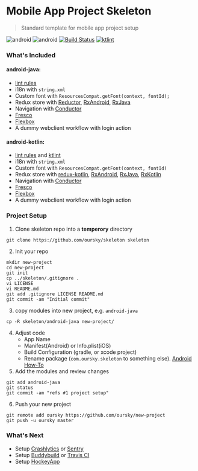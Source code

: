 # Mobile App Project Skeleton
> Standard template for mobile app project setup

![android](https://img.shields.io/badge/android-java-brightgreen.svg)
![android](https://img.shields.io/badge/android-kotlin-brightgreen.svg)
[![Build Status](https://travis-ci.org/oursky/skeleton.svg?branch=master)](https://travis-ci.org/oursky/skeleton)
[![ktlint](https://img.shields.io/badge/code%20style-%E2%9D%A4-FF4081.svg)](https://ktlint.github.io/)

### What's Included
#### android-java:
- [lint rules](android-java/app/lint.xml)
- i18n with `string.xml`
- Custom font with `ResourcesCompat.getFont(context, fontId);`
- Redux store with [Reductor](https://github.com/Yarikx/reductor), [RxAndroid](https://github.com/ReactiveX/RxAndroid),  [RxJava](https://github.com/ReactiveX/RxJava)
- Navigation with [Conductor](https://github.com/bluelinelabs/Conductor)
- [Fresco](https://github.com/facebook/fresco)
- [Flexbox](https://github.com/google/flexbox-layout)
- A dummy webclient workflow with login action
 
#### android-kotlin:
- [lint rules](android-kotlin/app/lint.xml) and [ktlint](https://github.com/shyiko/ktlint)
- i18n with `string.xml`
- Custom font with `ResourcesCompat.getFont(context, fontId)`
- Redux store with [redux-kotlin](https://github.com/pardom/redux-kotlin), [RxAndroid](https://github.com/ReactiveX/RxAndroid),  [RxJava](https://github.com/ReactiveX/RxJava), [RxKotlin](https://github.com/ReactiveX/RxKotlin)
- Navigation with [Conductor](https://github.com/bluelinelabs/Conductor)
- [Fresco](https://github.com/facebook/fresco)
- [Flexbox](https://github.com/google/flexbox-layout)
- A dummy webclient workflow with login action
 
### Project Setup
1. Clone skeleton repo into a **temperory** directory
```
git clone https://github.com/oursky/skeleton skeleton
```
2. Init your repo
```
mkdir new-project
cd new-project
git init
cp ../skeleton/.gitignore .
vi LICENSE
vi README.md
git add .gitignore LICENSE README.md
git commit -am "Initial commit"
```
3. copy modules into new project, e.g. `android-java`
```
cp -R skeleton/android-java new-project/
```
4. Adjust code
   - App Name
   - Manifest(Android) or Info.plist(iOS)
   - Build Configuration (gradle, or xcode project)
   - Rename package (`com.oursky.skeleton` to something else).  [Android How-To](https://stackoverflow.com/questions/16804093/android-studio-rename-package)
5. Add the modules and review changes
```
git add android-java
git status
git commit -am "refs #1 project setup"
```
6. Push your new project 
```
git remote add oursky https://github.com/oursky/new-project
git push -u oursky master
```

### What's Next
- Setup [Crashlytics](https://fabric.io/kits/android/crashlytics) or [Sentry](https://sentry.io/welcome/)
- Setup [Buddybuild](https://www.buddybuild.com/) or [Travis CI](https://travis-ci.org/)
- Setup [HockeyApp](https://www.hockeyapp.net/)
